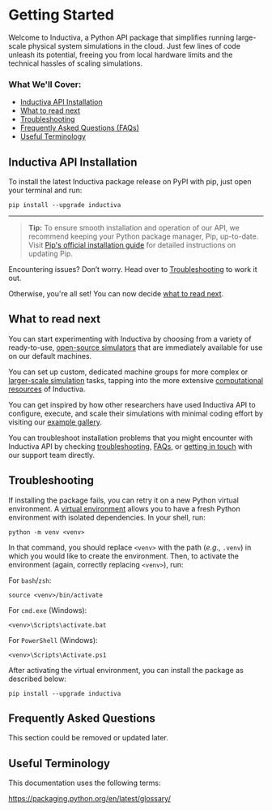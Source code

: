 # Getting Started
Welcome to Inductiva, a Python API package that simplifies running large-scale 
physical system simulations in the cloud. Just few lines of code unleash its potential, freeing 
you from local hardware limits and the technical hassles of scaling simulations. 

### What We'll Cover:

* [Inductiva API Installation]()
* [What to read next]()
* [Troubleshooting]()
* [Frequently Asked Questions (FAQs)]()
* [Useful Terminology]()

## Inductiva API Installation

To install the latest Inductiva package release on PyPI with pip, just open your 
terminal and run:

```
pip install --upgrade inductiva
```
---

> **Tip:** To ensure smooth installation and operation of our API, we recommend 
keeping your Python package manager, Pip, up-to-date. Visit [Pip's official installation guide](https://pip.pypa.io/en/stable/installation/) for detailed instructions on updating Pip.


Encountering issues? Don’t worry. Head over to [Troubleshooting]() to work it out.

Otherwise, you're all set! You can now decide [what to read next]().

## What to read next

You can start experimenting with Inductiva by choosing from a variety of ready-to-use, 
[open-source simulators]() that are immediately available for use on our default 
machines.

You can set up custom, dedicated machine groups for more complex or [larger-scale simulation]() 
tasks, tapping into the more extensive [computational resources]() of Inductiva.

You can get inspired by how other researchers have used Inductiva API to configure, 
execute, and scale their simulations with minimal coding effort by visiting our 
[example gallery]().

You can troubleshoot installation problems that you might encounter with Inductiva 
API by checking [troubleshooting](#troubleshooting), [FAQs](), or [getting in touch]() 
with our support team directly.

## Troubleshooting

If installing the package fails, you can retry it on a new Python virtual environment. 
A [virtual environment](https://docs.python.org/3/library/venv.html) allows you to 
have a fresh Python environment with isolated dependencies. In your shell, run:

```
python -m venv <venv>
```

In that command, you should replace `<venv>` with the path (*e.g.*, `.venv`) in 
which you would like to create the environment. Then, to activate the environment 
(again, correctly replacing `<venv>`), run:

For `bash`/`zsh`:

```
source <venv>/bin/activate
```

For `cmd.exe` (Windows):

```
<venv>\Scripts\activate.bat
```

For `PowerShell` (Windows):
```
<venv>\Scripts\Activate.ps1
```

After activating the virtual environment, you can install the package as described 
below:

```
pip install --upgrade inductiva
```

## Frequently Asked Questions
This section could be removed or updated later.
## Useful Terminology
This documentation uses the following terms:

https://packaging.python.org/en/latest/glossary/ 
